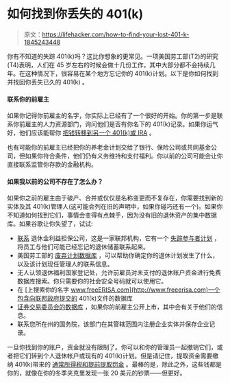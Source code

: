 # 如何找到你丢失的 401(k)

> 原文：<https://lifehacker.com/how-to-find-your-lost-401-k-1845243448>

你有不知道的失踪 401(k)吗？这比你想象的更常见。一项美国劳工部(T2)的研究(T4)表明，人们在 45 岁左右的时候会做十几份工作，其中大部分都不会持续几年。在这种情况下，很容易在某个地方忘记你的 401(k)计划。以下是你如何找到并找回你丢失已久的 401(k) 。



#### **联系你的前雇主**

如果你记得你前雇主的名字，你实际上已经有了一个很好的开始。你的第一步是联系你前雇主的人力资源部门，询问他们是否有你名下的 401(k)记录。如果你运气好，他们应该能帮你 [把钱转移到另一个 401(k)或 IRA](https://twocents.lifehacker.com/what-to-consider-before-rolling-over-your-401-k-1704632133) 。

也有可能你的前雇主已经把你的养老金计划交给了银行、保险公司或共同基金公司，但如果你符合条件，他们仍有义务维持和支付福利。你以前的公司可能会让你直接联系监管你存款的金融机构。

#### 如果我以前的公司不存在了怎么办？

如果你之前的雇主由于破产、合并或仅仅是名称变更而不复存在，你需要找到新的实体及其 401(k)管理人(这可能会列在旧的声明中，如果你碰巧还有一个)。如果你不知道如何找到它们，事情会变得有点棘手，因为没有旧的退休资产的集中数据库。如果谷歌让你失望了，试试:

*   [联系](https://www.pbgc.gov/wr/missingp/help-with-missing-participant-search#:~:text=To%20find%20out%20if%20PBGC,%2D800%2D400%2D7242.) 退休金利益担保公司，这是一家联邦机构，它有一个 [失踪参与者计划](https://www.pbgc.gov/prac/missing-participants-program) ，将员工与他们可能已经忘记的退休储蓄联系起来。
*   美国劳工部的 [废弃计划数据库](https://www.askebsa.dol.gov/AbandonedPlanSearch) ，可以帮助你确定你的退休计划发生了什么，以及该计划现任管理人的联系信息。
*   无人认领退休福利国家登记处，允许前雇员对未支付的退休账户资金进行免费数据库搜索。你只需要你的社会安全号码就可以使用它。
*   在 [上搜索你的名字 www.freeERISA.com](http://www.freeerisa.com)一个包含向联邦政府提交的 401(k)文件的数据库
*   [证券交易委员会的数据库](https://www.sec.gov/reportspubs/investor-publications/investorpubscompanieshtm.html) ，如果你的前雇主公开上市，其中会有关于他们的信息。
*   联系您所在州的国务院，该部门在其管辖范围内注册企业实体并保存企业记录。

一旦你找到你的账户，资金就没有限制了。你可以和你的管理员一起撤销它们，或者把它们转到个人退休帐户或现有的 401(k)计划。但是请记住，提取资金需要缴纳 401(k)带来的 [通常所得税和提前提取罚金](https://twocents.lifehacker.com/when-is-it-okay-to-borrow-from-your-ira-or-401k-1845229083) 。最棒的是，除此之外，这些钱都是你的，就像在你的冬季夹克里发现一张 20 美元的钞票——但更好。
